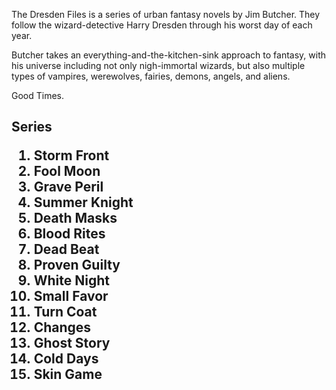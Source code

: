 <!-- njnmdoc:  title="Dresden Files"  -->
The Dresden Files is a series of urban fantasy novels by Jim Butcher. They follow the wizard-detective Harry Dresden through his worst day of each year.

Butcher takes an everything-and-the-kitchen-sink approach to fantasy, with his universe including not only nigh-immortal wizards, but also multiple types of vampires, werewolves, fairies, demons, angels, and aliens.

Good Times.

<h2>Series

<ol>

<li>Storm Front

<li>Fool Moon

<li>Grave Peril

<li>Summer Knight

<li>Death Masks

<li>Blood Rites

<li>Dead Beat

<li>Proven Guilty

<li>White Night

<li>Small Favor

<li>Turn Coat

<li>Changes

<li>Ghost Story

<li>Cold Days

<li>Skin Game </ol>

